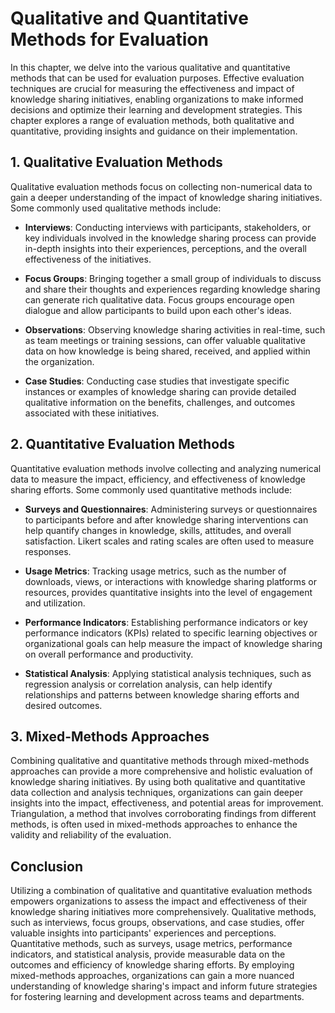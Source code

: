 Qualitative and Quantitative Methods for Evaluation
============================================================

In this chapter, we delve into the various qualitative and quantitative methods that can be used for evaluation purposes. Effective evaluation techniques are crucial for measuring the effectiveness and impact of knowledge sharing initiatives, enabling organizations to make informed decisions and optimize their learning and development strategies. This chapter explores a range of evaluation methods, both qualitative and quantitative, providing insights and guidance on their implementation.

**1. Qualitative Evaluation Methods**
-------------------------------------

Qualitative evaluation methods focus on collecting non-numerical data to gain a deeper understanding of the impact of knowledge sharing initiatives. Some commonly used qualitative methods include:

* **Interviews**: Conducting interviews with participants, stakeholders, or key individuals involved in the knowledge sharing process can provide in-depth insights into their experiences, perceptions, and the overall effectiveness of the initiatives.

* **Focus Groups**: Bringing together a small group of individuals to discuss and share their thoughts and experiences regarding knowledge sharing can generate rich qualitative data. Focus groups encourage open dialogue and allow participants to build upon each other's ideas.

* **Observations**: Observing knowledge sharing activities in real-time, such as team meetings or training sessions, can offer valuable qualitative data on how knowledge is being shared, received, and applied within the organization.

* **Case Studies**: Conducting case studies that investigate specific instances or examples of knowledge sharing can provide detailed qualitative information on the benefits, challenges, and outcomes associated with these initiatives.

**2. Quantitative Evaluation Methods**
--------------------------------------

Quantitative evaluation methods involve collecting and analyzing numerical data to measure the impact, efficiency, and effectiveness of knowledge sharing efforts. Some commonly used quantitative methods include:

* **Surveys and Questionnaires**: Administering surveys or questionnaires to participants before and after knowledge sharing interventions can help quantify changes in knowledge, skills, attitudes, and overall satisfaction. Likert scales and rating scales are often used to measure responses.

* **Usage Metrics**: Tracking usage metrics, such as the number of downloads, views, or interactions with knowledge sharing platforms or resources, provides quantitative insights into the level of engagement and utilization.

* **Performance Indicators**: Establishing performance indicators or key performance indicators (KPIs) related to specific learning objectives or organizational goals can help measure the impact of knowledge sharing on overall performance and productivity.

* **Statistical Analysis**: Applying statistical analysis techniques, such as regression analysis or correlation analysis, can help identify relationships and patterns between knowledge sharing efforts and desired outcomes.

**3. Mixed-Methods Approaches**
-------------------------------

Combining qualitative and quantitative methods through mixed-methods approaches can provide a more comprehensive and holistic evaluation of knowledge sharing initiatives. By using both qualitative and quantitative data collection and analysis techniques, organizations can gain deeper insights into the impact, effectiveness, and potential areas for improvement. Triangulation, a method that involves corroborating findings from different methods, is often used in mixed-methods approaches to enhance the validity and reliability of the evaluation.

**Conclusion**
--------------

Utilizing a combination of qualitative and quantitative evaluation methods empowers organizations to assess the impact and effectiveness of their knowledge sharing initiatives more comprehensively. Qualitative methods, such as interviews, focus groups, observations, and case studies, offer valuable insights into participants' experiences and perceptions. Quantitative methods, such as surveys, usage metrics, performance indicators, and statistical analysis, provide measurable data on the outcomes and efficiency of knowledge sharing efforts. By employing mixed-methods approaches, organizations can gain a more nuanced understanding of knowledge sharing's impact and inform future strategies for fostering learning and development across teams and departments.
